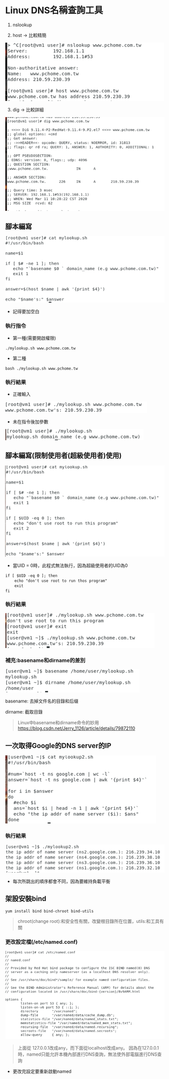 # Linux DNS名稱查詢工具

1. nslookup

2. host -> 比較精簡

![0311-01](./img/20200311/0311-01.png)

3. dig -> 比較詳細 

![0311-02](./img/20200311/0311-02.png)

## 腳本編寫

![0311-03](./img/20200311/0311-03.png)
* 記得要加空白

### 執行指令
* 第一種(需要開啟權限)
```
./mylookup.sh www.pchome.com.tw
```
* 第二種
```
bash ./mylookup.sh www.pchome.tw
```

### 執行結果
* 正確輸入

![0311-04](./img/20200311/0311-04.png)
* 未在指令後加參數

![0311-05](./img/20200311/0311-05.png)

## 腳本編寫(限制使用者(超級使用者)使用)

![0311-06](./img/20200311/0311-06.png)

* 當UID = 0時，此程式無法執行，因為超級使用者的UID為0
```
if [ $UID -eq 0 ]; then
    echo "don't use root to run thos program"
    exit
fi
```
### 執行結果
![0311-07](./img/20200311/0311-07.png)

### 補充:basename和dirname的差別

![0311-08](./img/20200311/0311-08.png)

basename: 去掉文件名的目錄和后缀

dirname: 截取目錄


> Linux中basename和dirname命令的妙用
> <https://blog.csdn.net/Jerry_1126/article/details/79872110>


## 一次取得Google的DNS server的IP

![0311-09](./img/20200311/0311-09.png)

### 執行結果

![0311-10](./img/20200311/0311-10.png)

* 每次所跳出的順序都會不同，因為要維持負載平衡

## 架設安裝bind

```
yum install bind bind-chroot bind-utils
```
> chroot(change root):和安全性有關，改變根目錄所在位置，utils:和工具有關

### 更改設定檔(/etc/named.conf)

![0311-11](./img/20200311/0311-11.png)


> 上面從 127.0.0.1改成any，而下面從localhost改成any。
> 因為在127.0.0.1時，named只能允許本機內部進行DNS查詢，無法使外部電腦進行DNS查詢

* 更改完設定要重新啟動named
